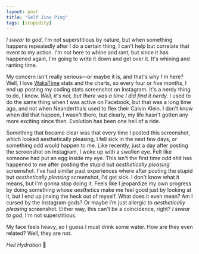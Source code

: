 ```yaml
---
layout: post
title: "Self Jinx Ping"
tags: [stupidity]
---
```


*I swear to god*, I'm not superstitious by nature, but when something happens repeatedly after I do a certain thing, I can't help but correlate that event to my action. I'm not here to whine and rant, but since it has happened again, I'm going to write it down and get over it. It's whining and ranting time.

My concern isn't really serious—or maybe it is, and that's why I'm here? Well, I love [WakaTime](https://wakatime.com/) stats and the charts, so every four or five months, I end up posting my coding stats screenshot on Instagram. It's a nerdy thing to do, I know. *Well, it's not, but there was a time I did find it nerdy.* I used to do the same thing when I was active on Facebook, but that was a long time ago, and not when Neanderthals used to flex their Calvin Klein. I don't know when did that happen, I wasn't there, but clearly, my life hasn't gotten any more exciting since then. Evolution has been one hell of a ride.

Something that became clear was that every time I posted this screenshot, which looked aesthetically pleasing, I fell sick in the next few days, or something odd would happen to me. Like recently, just a day after posting the screenshot on Instagram, I woke up with a swollen eye. Felt like someone had put an egg inside my eye. This isn't the first time odd shit has happened to me after posting the stupid but *aesthetically pleasing* screenshot. I've had similar past experiences where after posting the stupid but *aesthetically pleasing* screenshot, I'd get sick. I don't know what it means, but I'm gonna stop doing it. Feels like I jeopardize my own progress by doing something whose *aesthetics* make me feel good just by looking at it, but I end up jinxing the heck out of myself. What does it even mean? Am I cursed by the Instagram gods? Or maybe I’m just allergic to *aesthetically pleasing* screenshot. Either way, this can't be a coincidence, right? *I swear to god*, I'm not superstitious.

My face feels heavy, so I guess I must drink some water. How are they even related? Well, they are not.

*Heil Hydration*  :japanese_ogre:
